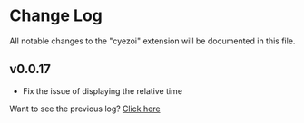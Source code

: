# Change Log

All notable changes to the "cyezoi" extension will be documented in this file.

## v0.0.17

- Fix the issue of displaying the relative time

Want to see the previous log? [Click here](https://github.com/CYEZOI/cyezoi-helper/commits/main/CHANGELOG.md)
